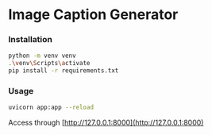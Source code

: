 # Image Caption Generator

### Installation

```bash
python -m venv venv
.\venv\Scripts\activate
pip install -r requirements.txt
```

### Usage

```bash
uvicorn app:app --reload
```

Access through [http://127.0.0.1:8000](http://127.0.0.1:8000)
